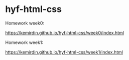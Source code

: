 # hyf-html-css

Homework week0:

https://kemirdin.github.io/hyf-html-css/week0/index.html

Homework week1:

https://kemirdin.github.io/hyf-html-css/week1/index.html
